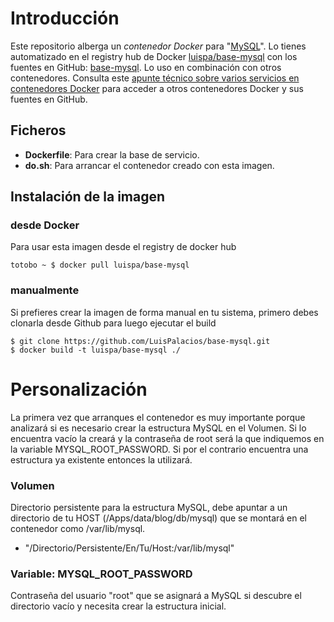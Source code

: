 # Introducción

Este repositorio alberga un *contenedor Docker* para "[MySQL](http://www.mysql.com/)". Lo tienes automatizado en el registry hub de Docker [luispa/base-mysql](https://registry.hub.docker.com/u/luispa/base-mysql/) con los fuentes en GitHub: [base-mysql](https://github.com/LuisPalacios/base-mysql). Lo uso en combinación con otros contenedores. Consulta este [apunte técnico sobre varios servicios en contenedores Docker](http://www.luispa.com/?p=172) para acceder a otros contenedores Docker y sus fuentes en GitHub.


## Ficheros

* **Dockerfile**: Para crear la base de servicio.
* **do.sh**: Para arrancar el contenedor creado con esta imagen.

## Instalación de la imagen

### desde Docker

Para usar esta imagen desde el registry de docker hub

    totobo ~ $ docker pull luispa/base-mysql

### manualmente

Si prefieres crear la imagen de forma manual en tu sistema, primero debes clonarla desde Github para luego ejecutar el build

    $ git clone https://github.com/LuisPalacios/base-mysql.git
    $ docker build -t luispa/base-mysql ./


# Personalización

La primera vez que arranques el contenedor es muy importante porque analizará si es necesario crear la estructura MySQL en el Volumen. Si lo encuentra vacío la creará y la contraseña de root será la que indiquemos en la variable MYSQL_ROOT_PASSWORD. Si por el contrario encuentra una estructura ya existente entonces la utilizará.


### Volumen

Directorio persistente para la estructura MySQL, debe apuntar a un directorio de tu HOST (/Apps/data/blog/db/mysql) que se montará en el contenedor como /var/lib/mysql.

   - "/Directorio/Persistente/En/Tu/Host:/var/lib/mysql"  


### Variable: MYSQL_ROOT_PASSWORD

Contraseña del usuario "root" que se asignará a MySQL si descubre el directorio vacío y necesita crear la estructura inicial. 

